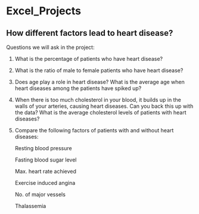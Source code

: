 # Excel_Projects

## How different factors lead to heart disease?
Questions we will ask in the project:
  1. What is the percentage of patients who have heart disease?
  2. What is the ratio of male to female patients who have heart disease?
  3. Does age play a role in heart disease? What is the average age when heart diseases among the patients have spiked up?
  4. When there is too much cholesterol in your blood, it builds up in the walls of your arteries, causing heart diseases. Can you back this up with the data? What is the average cholesterol levels of patients with heart diseases?
  
  5. Compare the following factors of patients with and without heart diseases:
      
      Resting blood pressure
      
      Fasting blood sugar level
      
      Max. heart rate achieved
      
      Exercise induced angina
      
      No. of major vessels
      
      Thalassemia

